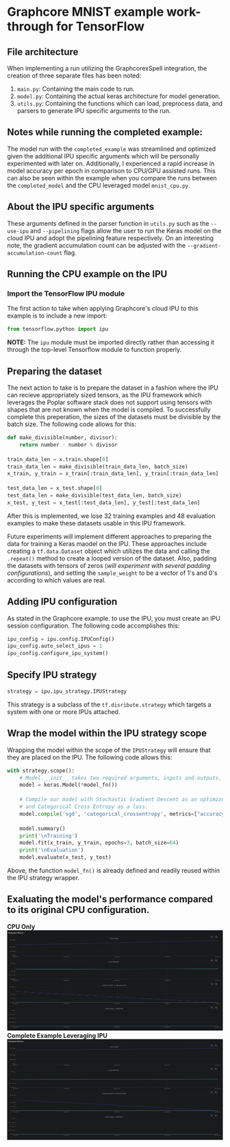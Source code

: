 # Graphcore MNIST example work-through for TensorFlow

## File architecture

When implementing a run utilizing the GraphcorexSpell integration, the creation of three separate files has been noted:
1. `main.py`: Containing the main code to run.
2. `model.py`: Containing the actual keras architecture for model generation.
3. `utils.py`: Containing the functions which can load, preprocess data, and parsers to generate IPU specific arguments to the run.

## Notes while running the completed example:

The model run with the `completed_example` was streamlined and optimized given the additional IPU specific arguments which will be personally experimented with later on.
Additionally, I experienced a rapid increase in model accuracy per epoch in comparison to CPU/GPU assisted runs. This can also be seen within the example when you compare the runs between the `completed_model` and the CPU leveraged model `mnist_cpu.py`.

## About the IPU specific arguments

These arguments defined in the parser function in `utils.py` such as the `--use-ipu` and `--pipelining` flags allow the user to run the Keras model on the cloud IPU and adopt the pipelining feature respectively. On an interesting note, the gradient accumulation count can be adjusted with the `--gradient-accumulation-count` flag.

## Running the CPU example on the IPU

### Import the TensorFlow IPU module
The first action to take when applying Graphcore's cloud IPU to this example is to include a new import:
```python
from tensorflow.python import ipu
```
**NOTE:** The `ipu` module must be imported directly rather than accessing it through the top-level Tensorflow module to function properly.

## Preparing the dataset
The next action to take is to prepare the dataset in a fashion where the IPU can recieve appropriately sized tensors, as the IPU framework which leverages the Poplar software stack does not support using tensors with shapes that are not known when the model is compiled. To successfully complete this preperation, the sizes of the datasets must be divisible by the batch size. The following code allows for this:
```python
def make_divisible(number, divisor):
    return number - number % divisor
    
train_data_len = x.train.shape[0]
train_data_len = make_divisible(train_data_len, batch_size)
x_train, y_train = x_train[:train_data_len], y_train[:train_data_len]

test_data_len = x_test.shape[0]
test_data_len = make_divisible(test_data_len, batch_size)
x_test, y_test = x_test[:test_data_len], y_test[:test_data_len]
```
After this is implemented, we lose 32 training examples and 48 evaluation examples to make these datasets usable in this IPU framework.

Future experiments will implement different approaches to preparing the data for training a Keras maodel on the IPU. These approaches include creating a `tf.data.Dataset` object which utilizes the data and calling the `.repeat()` method to create a looped version of the dataset. Also, padding the datasets with tensors of zeros (_will experiment with several padding configurations_), and setting the `sample_weight` to be a vector of 1's and 0's according to which values are real.

## Adding IPU configuration

As stated in the Graphcore example. to use the IPU, you must create an IPU session configuration. The following code accomplishes this:
```python
ipu_config = ipu.config.IPUConfig()
ipu_config.auto_select_ipus = 1
ipu_config.configure_ipu_system()
```
## Specify IPU strategy
```python
strategy = ipu.ipu_strategy.IPUStrategy
```
This strategy is a subclass of the `tf.disribute.strategy` which targets a system with one or more IPUs attached.

## Wrap the model within the IPU strategy scope

Wrapping the model within the scope of the `IPUStrategy` will ensure that they are placed on the IPU. The following code allows this:
```python
with strategy.scope():
    # Model.__init__ takes two required arguments, inputs and outputs.
    model = keras.Model(*model_fn())

    # Compile our model with Stochastic Gradient Descent as an optimizer
    # and Categorical Cross Entropy as a loss.
    model.compile('sgd', 'categorical_crossentropy', metrics=["accuracy"])

    model.summary()
    print('\nTraining')
    model.fit(x_train, y_train, epochs=3, batch_size=64)
    print('\nEvaluation')
    model.evaluate(x_test, y_test)
```
Above, the function `model_fn()` is already defined and readily reused within the IPU strategy wrapper.

## Exaluating the model's performance compared to its original CPU configuration.
**CPU Only**
![CPU only](https://github.com/UmbertoFasci/GraphcoreTF-Examples_Experiments/blob/main/GraphcoreMNISTExmpAssets/HardwareMetricsCPU.png)
**Complete Example Leveraging IPU**
![Complete Example IPU Leveraged](https://github.com/UmbertoFasci/GraphcoreTF-Examples_Experiments/blob/main/GraphcoreMNISTExmpAssets/HardwareMetricsComplete.png)
